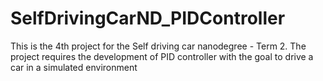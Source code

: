 # SelfDrivingCarND_PIDController
This is the 4th project for the Self driving car nanodegree - Term 2. The project requires the development of PID controller with the goal to drive a car in a simulated environment
